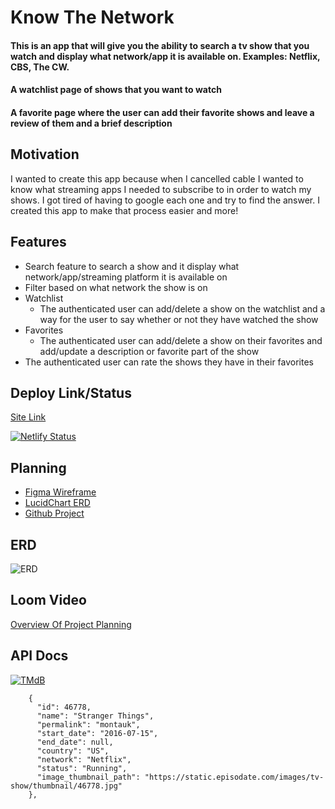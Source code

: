 # Know The Network
#### This is an app that will give you the ability to search a tv show that you watch and display what network/app it is available on. Examples: Netflix, CBS, The CW. 
#### A watchlist page of shows that you want to watch
#### A favorite page where the user can add their favorite shows and leave a review of them and a brief description

## Motivation
I wanted to create this app because when I cancelled cable I wanted to know what streaming apps I needed to subscribe to in order to watch my shows. I got tired of having to google each one and try to find the answer. I created this app to make that process easier and more!

## Features
- Search feature to search a show and it display what network/app/streaming platform it is available on 
- Filter based on what network the show is on
- Watchlist 
  - The authenticated user can add/delete a show on the watchlist and a way for the user to say whether or not they have watched the show 
- Favorites 
  - The authenticated user can add/delete a show on their favorites and add/update a description or favorite part of the show
- The authenticated user can rate the shows they have in their favorites

## Deploy Link/Status
[Site Link](knowthenetwork.netlify.app)

[![Netlify Status](https://api.netlify.com/api/v1/badges/f1f95088-0e74-4f5c-a691-17ed0c703cea/deploy-status)](https://app.netlify.com/sites/knowthenetwork/deploys)

## Planning
- [Figma Wireframe](https://www.figma.com/file/6lvjsIpekpPl5gwTUztuWb/Know-The-Network?node-id=0%3A1)
- [LucidChart ERD](https://lucid.app/lucidchart/invitations/accept/7c9cc794-9f81-44d5-90e3-1d2b49e1cf0b)
- [Github Project](https://github.com/josephtmartin/know-the-network/projects/2)

## ERD
![ERD](https://i.postimg.cc/sDrDjRgB/new-captsone-erd.png)

## Loom Video
[Overview Of Project Planning](https://www.loom.com/share/865f41b3000b475eb504b6b9bf3ea2c0)

## API Docs
[![TMdB](https://www.themoviedb.org/assets/2/v4/logos/v2/blue_long_1-8ba2ac31f354005783fab473602c34c3f4fd207150182061e425d366e4f34596.svg)](https://developers.themoviedb.org/3/getting-started/introduction)
```
    {
      "id": 46778,
      "name": "Stranger Things",
      "permalink": "montauk",
      "start_date": "2016-07-15",
      "end_date": null,
      "country": "US",
      "network": "Netflix",
      "status": "Running",
      "image_thumbnail_path": "https://static.episodate.com/images/tv-show/thumbnail/46778.jpg"
    },
```
